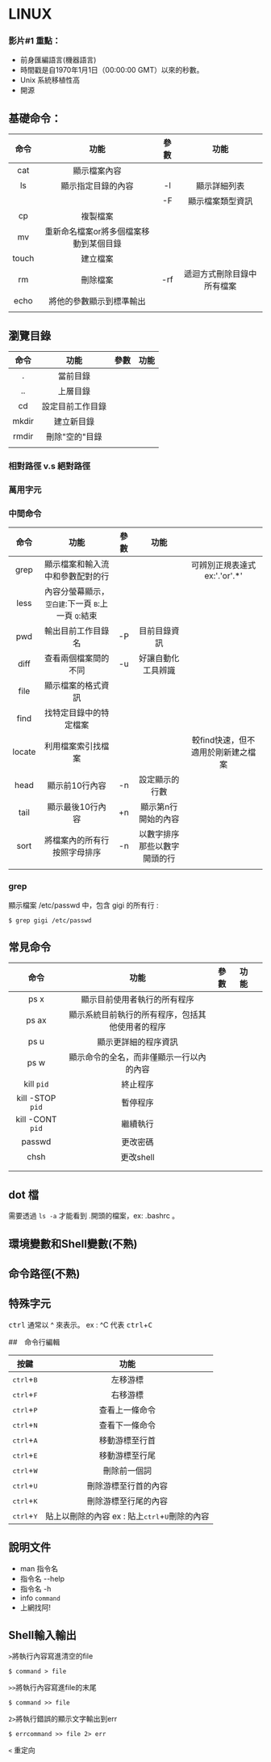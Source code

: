 # LINUX

### 影片#1 重點：

- 前身匯編語言(機器語言)
- 時間戳是自1970年1月1日（00:00:00 GMT）以來的秒數。
- Unix 系統移植性高
- 開源


## 基礎命令：

| 命令 | 功能 | 參數 | 功能|
|:---:|:---:|:---:|:---:|
|cat|顯示檔案內容|||
|ls|顯示指定目錄的內容|-l|顯示詳細列表|
|||-F|顯示檔案類型資訊|
|cp|複製檔案|||
|mv|重新命名檔案or將多個檔案移動到某個目錄|||
|touch|建立檔案|||
|rm|刪除檔案|-rf|遞迴方式刪除目錄中所有檔案|
|echo|將他的參數顯示到標準輸出|||
|||||




## 瀏覽目錄

 命令 | 功能 | 參數 | 功能|
|:---:|:---:|:---:|:---:|
|.|當前目錄||
|..|上層目錄||
|cd|設定目前工作目錄|||
|mkdir|建立新目錄|||
|rmdir|刪除"空的"目錄|||
|||||


### 相對路徑 v.s 絕對路徑


### 萬用字元


### 中間命令

 命令 | 功能 | 參數 | 功能||
|:---:|:---:|:---:|:---:|:---:|
|grep|顯示檔案和輸入流中和參數配對的行|||可辨別正規表達式 ex:'.'or'.*'|
|less|內容分螢幕顯示，<kbd>空白建</kbd>:下一頁 <kbd>B</kbd>:上一頁 <kbd>Q</kbd>:結束|||
|pwd|輸出目前工作目錄名|-P|目前目錄資訊|
|diff|查看兩個檔案間的不同|-u|好讓自動化工具辨識|
|file|顯示檔案的格式資訊|
|find|找特定目錄中的特定檔案|
|locate|利用檔案索引找檔案|||較find快速，但不適用於剛新建之檔案|
|head|顯示前10行內容|-n|設定顯示的行數|
|tail|顯示最後10行內容|+n|顯示第n行開始的內容|
|sort|將檔案內的所有行按照字母排序|-n|以數字排序那些以數字開頭的行|
|||||

### grep

顯示檔案 /etc/passwd 中，包含 gigi 的所有行 :
```
$ grep gigi /etc/passwd
```

## 常見命令

命令 | 功能 | 參數 | 功能||
|:---:|:---:|:---:|:---:|:---:|
|ps x|顯示目前使用者執行的所有程序|||
|ps ax|顯示系統目前執行的所有程序，包括其他使用者的程序|||
|ps u|顯示更詳細的程序資訊|||
|ps w|顯示命令的全名，而非僅顯示一行以內的內容|||
|kill ```pid```|終止程序|||
|kill -STOP ```pid```|暫停程序|||
|kill -CONT ```pid```|繼續執行|||
|passwd|更改密碼|||
|chsh|更改shell|||
|||||
|||||

## dot 檔

需要透過 ```ls -a``` 才能看到 .開頭的檔案，ex: .bashrc 。

## 環境變數和Shell變數(不熟)

## 命令路徑(不熟)

## 特殊字元

<kbd>ctrl</kbd> 通常以 ^ 來表示。 ex : ^C 代表 <kbd>ctrl</kbd>+<kbd>C</kbd>

##　命令行編輯

| 按鍵 | 功能 |
|:---:|:---:|
|<kbd>ctrl</kbd>+<kbd>B</kbd>|左移游標|
|<kbd>ctrl</kbd>+<kbd>F</kbd>|右移游標|
|<kbd>ctrl</kbd>+<kbd>P</kbd>|查看上一條命令|
|<kbd>ctrl</kbd>+<kbd>N</kbd>|查看下一條命令|
|<kbd>ctrl</kbd>+<kbd>A</kbd>|移動游標至行首|
|<kbd>ctrl</kbd>+<kbd>E</kbd>|移動游標至行尾|
|<kbd>ctrl</kbd>+<kbd>W</kbd>|刪除前一個詞|
|<kbd>ctrl</kbd>+<kbd>U</kbd>|刪除游標至行首的內容|
|<kbd>ctrl</kbd>+<kbd>K</kbd>|刪除游標至行尾的內容|
|<kbd>ctrl</kbd>+<kbd>Y</kbd>|貼上以刪除的內容  ex : 貼上<kbd>ctrl</kbd>+<kbd>U</kbd>刪除的內容|

## 說明文件

- man 指令名
- 指令名 --help
- 指令名 -h
- info ```command```
- 上網找阿!


## Shell輸入輸出

```>```將執行內容寫進清空的file
```
$ command > file
```  
```>>```將執行內容寫進file的末尾
```
$ command >> file
```  

```2>```將執行錯誤的顯示文字輸出到err
```
$ errcommand >> file 2> err
```  

```<``` 重定向